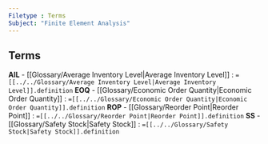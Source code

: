 ```yaml
---
Filetype : Terms
Subject: "Finite Element Analysis"
---
```

## Terms
**AIL** - [[Glossary/Average Inventory Level|Average Inventory Level]] : `=[[../../Glossary/Average Inventory Level|Average Inventory Level]].definition`
**EOQ** - [[Glossary/Economic Order Quantity|Economic Order Quantity]] : `=[[../../Glossary/Economic Order Quantity|Economic Order Quantity]].definition`
**ROP** - [[Glossary/Reorder Point|Reorder Point]] : `=[[../../Glossary/Reorder Point|Reorder Point]].definition`
**SS** - [[Glossary/Safety Stock|Safety Stock]] : `=[[../../Glossary/Safety Stock|Safety Stock]].definition`